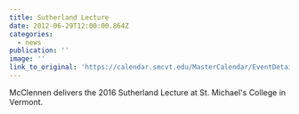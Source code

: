 ```yaml
---
title: Sutherland Lecture
date: 2012-06-29T12:00:00.864Z
categories: 
  - news
publication: ''
image: ''
link_to_original: 'https://calendar.smcvt.edu/MasterCalendar/EventDetails.aspx?data=hHr80o3M7J4AFWeWvi0dYdw6kLnVq5ZCOM5oszPqrzT3DJBsbrfKD3a3bRpCaie7'
---
```


McClennen delivers the 2016 Sutherland Lecture at St. Michael's College in Vermont.